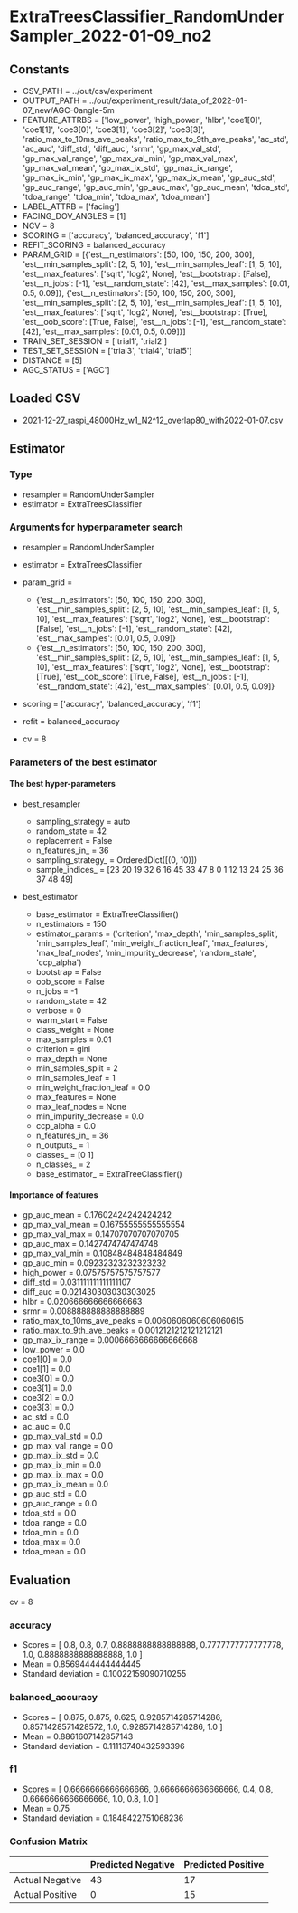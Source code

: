 # ExtraTreesClassifier_RandomUnderSampler_2022-01-09_no2
## Constants
- CSV_PATH = ../out/csv/experiment
- OUTPUT_PATH = ../out/experiment_result/data_of_2022-01-07_new/AGC-0angle-5m
- FEATURE_ATTRBS = ['low_power', 'high_power', 'hlbr', 'coe1[0]', 'coe1[1]', 'coe3[0]', 'coe3[1]', 'coe3[2]', 'coe3[3]', 'ratio_max_to_10ms_ave_peaks', 'ratio_max_to_9th_ave_peaks', 'ac_std', 'ac_auc', 'diff_std', 'diff_auc', 'srmr', 'gp_max_val_std', 'gp_max_val_range', 'gp_max_val_min', 'gp_max_val_max', 'gp_max_val_mean', 'gp_max_ix_std', 'gp_max_ix_range', 'gp_max_ix_min', 'gp_max_ix_max', 'gp_max_ix_mean', 'gp_auc_std', 'gp_auc_range', 'gp_auc_min', 'gp_auc_max', 'gp_auc_mean', 'tdoa_std', 'tdoa_range', 'tdoa_min', 'tdoa_max', 'tdoa_mean']
- LABEL_ATTRB = ['facing']
- FACING_DOV_ANGLES = [1]
- NCV = 8
- SCORING = ['accuracy', 'balanced_accuracy', 'f1']
- REFIT_SCORING = balanced_accuracy
- PARAM_GRID = [{'est__n_estimators': [50, 100, 150, 200, 300], 'est__min_samples_split': [2, 5, 10], 'est__min_samples_leaf': [1, 5, 10], 'est__max_features': ['sqrt', 'log2', None], 'est__bootstrap': [False], 'est__n_jobs': [-1], 'est__random_state': [42], 'est__max_samples': [0.01, 0.5, 0.09]}, {'est__n_estimators': [50, 100, 150, 200, 300], 'est__min_samples_split': [2, 5, 10], 'est__min_samples_leaf': [1, 5, 10], 'est__max_features': ['sqrt', 'log2', None], 'est__bootstrap': [True], 'est__oob_score': [True, False], 'est__n_jobs': [-1], 'est__random_state': [42], 'est__max_samples': [0.01, 0.5, 0.09]}]
- TRAIN_SET_SESSION = ['trial1', 'trial2']
- TEST_SET_SESSION = ['trial3', 'trial4', 'trial5']
- DISTANCE = [5]
- AGC_STATUS = ['AGC']

## Loaded CSV
- 2021-12-27_raspi_48000Hz_w1_N2^12_overlap80_with2022-01-07.csv

## Estimator
### Type
- resampler = RandomUnderSampler
- estimator = ExtraTreesClassifier

### Arguments for hyperparameter search
- resampler = RandomUnderSampler
- estimator = ExtraTreesClassifier
- param_grid = 
	- {'est__n_estimators': [50, 100, 150, 200, 300], 'est__min_samples_split': [2, 5, 10], 'est__min_samples_leaf': [1, 5, 10], 'est__max_features': ['sqrt', 'log2', None], 'est__bootstrap': [False], 'est__n_jobs': [-1], 'est__random_state': [42], 'est__max_samples': [0.01, 0.5, 0.09]}
	- {'est__n_estimators': [50, 100, 150, 200, 300], 'est__min_samples_split': [2, 5, 10], 'est__min_samples_leaf': [1, 5, 10], 'est__max_features': ['sqrt', 'log2', None], 'est__bootstrap': [True], 'est__oob_score': [True, False], 'est__n_jobs': [-1], 'est__random_state': [42], 'est__max_samples': [0.01, 0.5, 0.09]}

- scoring = ['accuracy', 'balanced_accuracy', 'f1']
- refit = balanced_accuracy
- cv = 8

### Parameters of the best estimator
#### The best hyper-parameters
- best_resampler
	- sampling_strategy = auto
	- random_state = 42
	- replacement = False
	- n_features_in_ = 36
	- sampling_strategy_ = OrderedDict([(0, 10)])
	- sample_indices_ = [23 20 19 32  6 16 45 33 47  8  0  1 12 13 24 25 36 37 48 49]

- best_estimator
	- base_estimator = ExtraTreeClassifier()
	- n_estimators = 150
	- estimator_params = ('criterion', 'max_depth', 'min_samples_split', 'min_samples_leaf', 'min_weight_fraction_leaf', 'max_features', 'max_leaf_nodes', 'min_impurity_decrease', 'random_state', 'ccp_alpha')
	- bootstrap = False
	- oob_score = False
	- n_jobs = -1
	- random_state = 42
	- verbose = 0
	- warm_start = False
	- class_weight = None
	- max_samples = 0.01
	- criterion = gini
	- max_depth = None
	- min_samples_split = 2
	- min_samples_leaf = 1
	- min_weight_fraction_leaf = 0.0
	- max_features = None
	- max_leaf_nodes = None
	- min_impurity_decrease = 0.0
	- ccp_alpha = 0.0
	- n_features_in_ = 36
	- n_outputs_ = 1
	- classes_ = [0 1]
	- n_classes_ = 2
	- base_estimator_ = ExtraTreeClassifier()

#### Importance of features
- gp_auc_mean = 0.17602424242424242
- gp_max_val_mean = 0.16755555555555554
- gp_max_val_max = 0.14707070707070705
- gp_auc_max = 0.1427474747474748
- gp_max_val_min = 0.10848484848484849
- gp_auc_min = 0.09232323232323232
- high_power = 0.07575757575757577
- diff_std = 0.031111111111111107
- diff_auc = 0.021430303030303025
- hlbr = 0.020666666666666663
- srmr = 0.008888888888888889
- ratio_max_to_10ms_ave_peaks = 0.0060606060606060615
- ratio_max_to_9th_ave_peaks = 0.0012121212121212121
- gp_max_ix_range = 0.0006666666666666668
- low_power = 0.0
- coe1[0] = 0.0
- coe1[1] = 0.0
- coe3[0] = 0.0
- coe3[1] = 0.0
- coe3[2] = 0.0
- coe3[3] = 0.0
- ac_std = 0.0
- ac_auc = 0.0
- gp_max_val_std = 0.0
- gp_max_val_range = 0.0
- gp_max_ix_std = 0.0
- gp_max_ix_min = 0.0
- gp_max_ix_max = 0.0
- gp_max_ix_mean = 0.0
- gp_auc_std = 0.0
- gp_auc_range = 0.0
- tdoa_std = 0.0
- tdoa_range = 0.0
- tdoa_min = 0.0
- tdoa_max = 0.0
- tdoa_mean = 0.0

## Evaluation
cv = 8
### accuracy
- Scores = [ 0.8, 0.8, 0.7, 0.8888888888888888, 0.7777777777777778, 1.0, 0.8888888888888888, 1.0 ]
- Mean = 0.8569444444444445
- Standard deviation = 0.10022159090710255

### balanced_accuracy
- Scores = [ 0.875, 0.875, 0.625, 0.9285714285714286, 0.8571428571428572, 1.0, 0.9285714285714286, 1.0 ]
- Mean = 0.8861607142857143
- Standard deviation = 0.11113740432593396

### f1
- Scores = [ 0.6666666666666666, 0.6666666666666666, 0.4, 0.8, 0.6666666666666666, 1.0, 0.8, 1.0 ]
- Mean = 0.75
- Standard deviation = 0.1848422751068236

### Confusion Matrix
|  | Predicted Negative | Predicted Positive |
| --- | --- | --- |
| Actual Negative | 43 | 17 |
| Actual Positive | 0 | 15 |

      